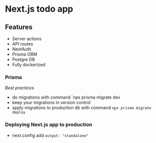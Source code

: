 # Next.js todo app

## Features

- Server actions
- API routes
- NextAuth
- Prisma ORM
- Postgre DB
- Fully dockerized


### Prisma

*Best practices*
- do migrations with command `npx prisma migrate dev
- keep your migrations in version control
- apply migrations to production db with command `npx prisma migrate deploy`


### Deploying Next.js app to production

- next.config add `output: "standalone"`